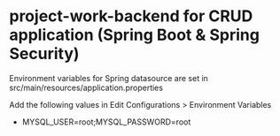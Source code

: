 # project-work-backend for CRUD application (Spring Boot & Spring Security)

Environment variables for Spring datasource are set in src/main/resources/application.properties

Add the following values in Edit Configurations > Environment Variables

- MYSQL_USER=root;MYSQL_PASSWORD=root
